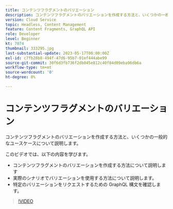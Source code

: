 ```yaml
---
title: コンテンツフラグメントのバリエーション
description: コンテンツフラグメントのバリエーションを作成する方法と、いくつかの一般的なユースケースについて説明します。
version: Cloud Service
topic: Headless, Content Management
feature: Content Fragments, GraphQL API
role: Developer
level: Beginner
kt: 7874
thumbnail: 333295.jpg
last-substantial-update: 2023-05-17T00:00:00Z
exl-id: c7fb28b8-494f-47d6-95b7-01ef444abe99
source-git-commit: 30f6d3fb736f2db045e812c40f84d09eba96db6a
workflow-type: tm+mt
source-wordcount: '0'
ht-degree: 0%

---
```


# コンテンツフラグメントのバリエーション

コンテンツフラグメントのバリエーションを作成する方法と、いくつかの一般的なユースケースについて説明します。

このビデオでは、以下の内容を学びます。

+ コンテンツフラグメントのバリエーションを作成する方法について説明します
+ 実際のシナリオでバリエーションを使用する方法について説明します。
+ 特定のバリエーションをリクエストするための GraphQL 構文を確認します。

>[!VIDEO](https://video.tv.adobe.com/v/333295?quality=12&learn=on)

